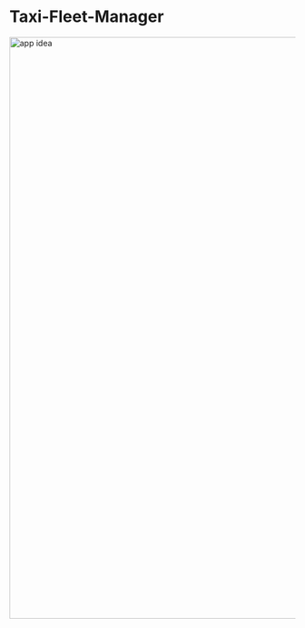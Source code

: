 # Taxi-Fleet-Manager

<img width="1536" height="1024" alt="app idea" src="https://github.com/user-attachments/assets/1b61d225-6c5a-49a6-9e51-1ecfa6c91125" />
